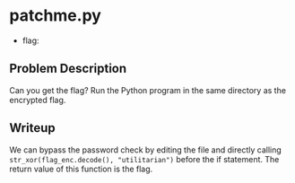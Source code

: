 # patchme.py

- flag: 

## Problem Description

Can you get the flag? Run the Python program in the same directory as the
encrypted flag.

## Writeup

We can bypass the password check by editing the file and directly calling
`str_xor(flag_enc.decode(), "utilitarian")` before the if statement. The
return value of this function is the flag.

